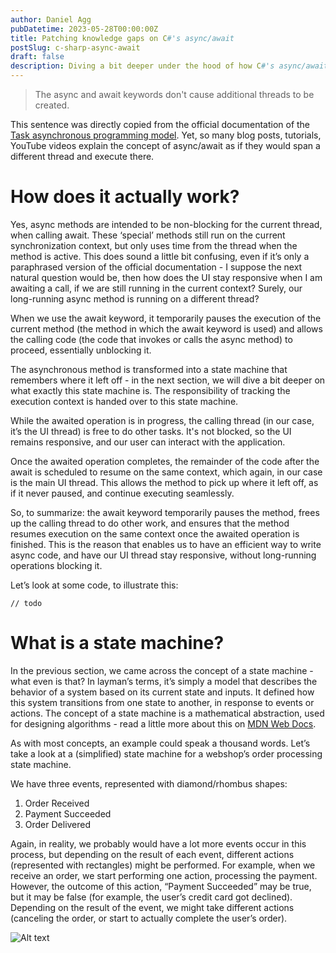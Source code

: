 ```yaml
---
author: Daniel Agg
pubDatetime: 2023-05-28T00:00:00Z
title: Patching knowledge gaps on C#'s async/await
postSlug: c-sharp-async-await
draft: false
description: Diving a bit deeper under the hood of how C#'s async/await works.
---
```


> The async and await keywords don't cause additional threads to be created.

This sentence was directly copied from the official documentation of the <a href="https://learn.microsoft.com/en-us/dotnet/csharp/asynchronous-programming/task-asynchronous-programming-model#BKMK_Threads" target="_blank">Task asynchronous programming model</a>. Yet, so many blog posts, tutorials, YouTube videos explain the concept of async/await as if they would span a different thread and execute there.

# How does it actually work?

Yes, async methods are intended to be non-blocking for the current thread, when calling await. These ‘special’ methods still run on the current synchronization context, but only uses time from the thread when the method is active. This does sound a little bit confusing, even if it’s only a paraphrased version of the official documentation - I suppose the next natural question would be, then how does the UI stay responsive when I am awaiting a call, if we are still running in the current context? Surely, our long-running async method is running on a different thread?

When we use the await keyword, it temporarily pauses the execution of the current method (the method in which the await keyword is used) and allows the calling code (the code that invokes or calls the async method) to proceed, essentially unblocking it.

The asynchronous method is transformed into a state machine that remembers where it left off - in the next section, we will dive a bit deeper on what exactly this state machine is. The responsibility of tracking the execution context is handed over to this state machine.

While the awaited operation is in progress, the calling thread (in our case, it’s the UI thread) is free to do other tasks. It's not blocked, so the UI remains responsive, and our user can interact with the application.

Once the awaited operation completes, the remainder of the code after the await is scheduled to resume on the same context, which again, in our case is the main UI thread. This allows the method to pick up where it left off, as if it never paused, and continue executing seamlessly.

So, to summarize: the await keyword temporarily pauses the method, frees up the calling thread to do other work, and ensures that the method resumes execution on the same context once the awaited operation is finished. This is the reason that enables us to have an efficient way to write async code, and have our UI thread stay responsive, without long-running operations blocking it.

Let’s look at some code, to illustrate this:

```c-sharp
// todo
```

# What is a state machine?

In the previous section, we came across the concept of a state machine - what even is that? In layman’s terms, it’s simply a model that describes the behavior of a system based on its current state and inputs. It defined how this system transitions from one state to another, in response to events or actions. The concept of a state machine is a mathematical abstraction, used for designing algorithms - read a little more about this on <a href="https://developer.mozilla.org/en-US/docs/Glossary/State_machine" target="_blank">MDN Web Docs</a>.

As with most concepts, an example could speak a thousand words. Let’s take a look at a (simplified) state machine for a webshop’s order processing state machine.

We have three events, represented with diamond/rhombus shapes:

1. Order Received
2. Payment Succeeded
3. Order Delivered

Again, in reality, we probably would have a lot more events occur in this process, but depending on the result of each event, different actions (represented with rectangles) might be performed. For example, when we receive an order, we start performing one action, processing the payment. However, the outcome of this action, “Payment Succeeded” may be true, but it may be false (for example, the user’s credit card got declined). Depending on the result of the event, we might take different actions (canceling the order, or start to actually complete the user’s order).

![Alt text](https://danielagg.com/OrderStateMachine.svg)
